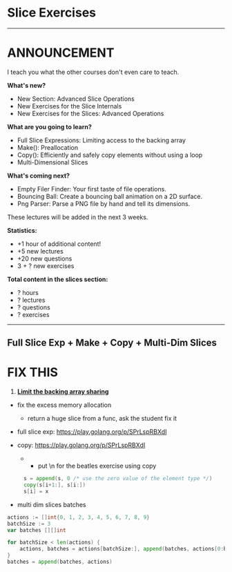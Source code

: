 # Slice Exercises

---

# ANNOUNCEMENT

I teach you what the other courses don't even care to teach. 

**What's new?**
* New Section: Advanced Slice Operations
* New Exercises for the Slice Internals
* New Exercises for the Slices: Advanced Operations

**What are you going to learn?**
* Full Slice Expressions: Limiting access to the backing array
* Make(): Preallocation
* Copy(): Efficiently and safely copy elements without using a loop
* Multi-Dimensional Slices

**What's coming next?**
* Empty Filer Finder: Your first taste of file operations.
* Bouncing Ball: Create a bouncing ball animation on a 2D surface.
* Png Parser: Parse a PNG file by hand and tell its dimensions.

These lectures will be added in the next 3 weeks.

**Statistics:**
* +1 hour of additional content!
* +5 new lectures
* +20 new questions
* 3 + ? new exercises

**Total content in the slices section:**
* ? hours
* ? lectures
* ? questions
* ? exercises

---

## Full Slice Exp + Make + Copy + Multi-Dim Slices

# FIX THIS
1. **[Limit the backing array sharing](https://github.com/inancgumus/learngo/tree/master/16-slices/exercises/??-limit-the-backing-array-sharing)**

* fix the excess memory allocation
  * return a huge slice from a func, ask the student fix it
* full slice exp: https://play.golang.org/p/SPrLspRBXdI
* copy: https://play.golang.org/p/SPrLspRBXdI
  * + put \n for the beatles exercise using copy
  ```go
    s = append(s, 0 /* use the zero value of the element type */)
    copy(s[i+1:], s[i:])
    s[i] = x
  ```


* multi dim slices batches
```go
actions := []int{0, 1, 2, 3, 4, 5, 6, 7, 8, 9}
batchSize := 3
var batches [][]int

for batchSize < len(actions) {
    actions, batches = actions[batchSize:], append(batches, actions[0:batchSize:batchSize])
}
batches = append(batches, actions)
```